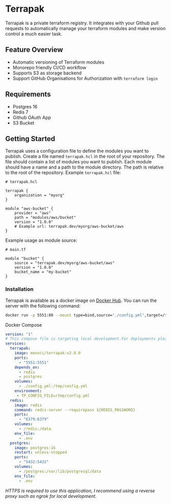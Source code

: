 # Terrapak
Terrapak is a private terraform registry. It integrates with your Github pull requests to automatically manage your terraform modules and make version control a much easier task.

## Feature Overview
- Automatic versioning of Terraform modules
- Monorepo friendly CI/CD workflow
- Supports S3 as storage backend
- Support GitHub Organisations for Authorization with `terraform login`

## Requirements
- Postgres 16
- Redis 7
- Github OAuth App
- S3 Bucket

## Getting Started

Terrapak uses a configuration file to define the modules you want to publish. Create a file named `terrapak.hcl` in the root of your repository. The file should contain a list of modules you want to publish. Each module should have a name and a path to the module directory. The path is relative to the root of the repository.
Example `terrapak.hcl` file:

```hcl
# terrapak.hcl

terrapak {
    organization = "myorg"
}

module "aws-bucket" {
    provider = "aws"
    path = "modules/aws/bucket"
    version = "1.0.0"
    # Example url: terrapak.dev/myorg/aws-bucket/aws
}

```

Example usage as module source:
```hcl
# main.tf

module "bucket" {
    source = "terrapak.dev/myorg/aws-bucket/aws"
    version = "1.0.0"
    bucket_name = "my-bucket"
}
```

### Installation
Terrapak is available as a docker image on [Docker Hub](https://hub.docker.com/r/monoci/terrapak). You can run the server with the following command:

```bash
docker run -p 5551:80 --mount type=bind,source="./config.yml",target=/tmp/config.yml -e TP_CONFIG_FILE=/tmp/config.yml monoci/terrapak
```

Docker Compose
```yaml
version: "1"
# This compose file is targeting local development.For deployments please use dedicated services like RDS for Postgres
services:
  terrapak:
    image: monoci/terrapak:v2.0.0
    ports:
      - "5551:5551"
    depends_on:
      - redis
      - postgres
    volumes:
      - ./config.yml:/tmp/config.yml
    environment:
     - TP_CONFIG_FILE=/tmp/config.yml
  redis:
    image: redis
    command: redis-server --requirepass ${REDIS_PASSWORD}
    ports:
      - "6379:6379"
    volumes:
      - /redis:/data
    env_file:
      - .env
  postgres:
    image: postgres:16
    restart: unless-stopped
    ports:
      - "5432:5432"
    volumes:
      - /postgres:/var/lib/postgresql/data
    env_file:
      - .env

```

*HTTPS is required to use this application, I recommend using a reverse proxy such as ngrok for local development.*

